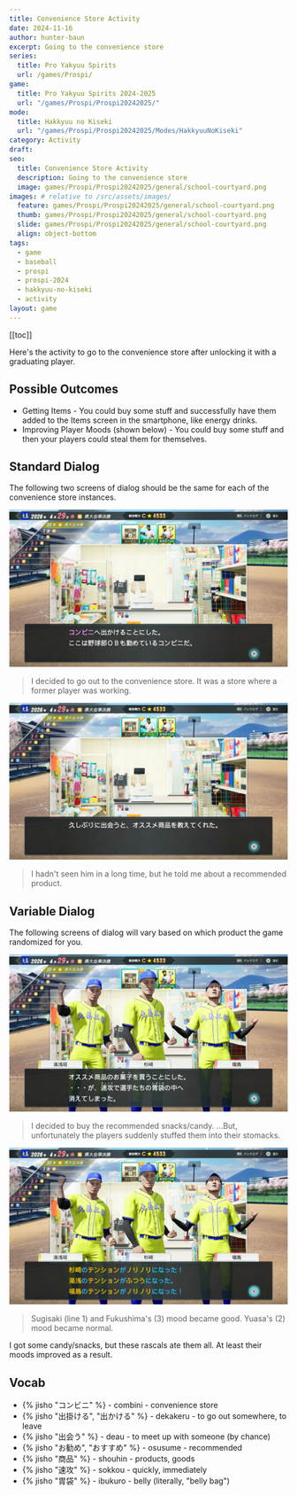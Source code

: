 ```yaml
---
title: Convenience Store Activity
date: 2024-11-16
author: hunter-baun
excerpt: Going to the convenience store
series:
  title: Pro Yakyuu Spirits
  url: /games/Prospi/
game: 
  title: Pro Yakyuu Spirits 2024-2025
  url: "/games/Prospi/Prospi20242025/"
mode: 
  title: Hakkyuu no Kiseki
  url: "/games/Prospi/Prospi20242025/Modes/HakkyuuNoKiseki"
category: Activity
draft: 
seo:
  title: Convenience Store Activity
  description: Going to the convenience store
  image: games/Prospi/Prospi20242025/general/school-courtyard.png
images: # relative to /src/assets/images/
  feature: games/Prospi/Prospi20242025/general/school-courtyard.png
  thumb: games/Prospi/Prospi20242025/general/school-courtyard.png
  slide: games/Prospi/Prospi20242025/general/school-courtyard.png
  align: object-bottom
tags:
  - game
  - baseball
  - prospi
  - prospi-2024
  - hakkyuu-no-kiseki
  - activity
layout: game
---
```

[[toc]]

Here's the activity to go to the convenience store after unlocking it with a graduating player.

## Possible Outcomes
- Getting Items - You could buy some stuff and successfully have them added to the Items screen in the smartphone, like energy drinks.
- Improving Player Moods (shown below) - You could buy some stuff and then your players could steal them for themselves.

## Standard Dialog
The following two screens of dialog should be the same for each of the convenience store instances.

![Going to the convenience store](/assets/images/games/Prospi/Prospi20242025/HakkyuNoKiseki/Activities/Konbini/konbini-activity-1.png)
> I decided to go out to the convenience store. It was a store where a former player was working.

![Retired player recommends a book to us](/assets/images/games/Prospi/Prospi20242025/HakkyuNoKiseki/Activities/Konbini/konbini-activity-2.png)
> I hadn't seen him in a long time, but he told me about a recommended product.

## Variable Dialog
The following screens of dialog will vary based on which product the game randomized for you.

![Retired player recommends a book to us](/assets/images/games/Prospi/Prospi20242025/HakkyuNoKiseki/Activities/Konbini/konbini-activity-3.png)
> I decided to buy the recommended snacks/candy. ...But, unfortunately the players suddenly stuffed them into their stomacks.

![Retired player recommends a book to us](/assets/images/games/Prospi/Prospi20242025/HakkyuNoKiseki/Activities/Konbini/konbini-activity-4.png)
> Sugisaki (line 1) and Fukushima's (3) mood became good. Yuasa's (2) mood became normal.

I got some candy/snacks, but these rascals ate them all. At least their moods improved as a result.

## Vocab
- {% jisho "コンビニ" %} - combini - convenience store
- {% jisho "出掛ける", "出かける" %} - dekakeru - to go out somewhere, to leave
- {% jisho "出会う" %} - deau - to meet up with someone (by chance)
- {% jisho "お勧め", "おすすめ" %} - osusume - recommended
- {% jisho "商品" %} - shouhin - products, goods
- {% jisho "速攻" %} - sokkou - quickly, immediately
- {% jisho "胃袋" %} - ibukuro - belly (literally, "belly bag")